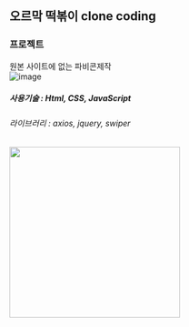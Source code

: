 ## 오르막 떡볶이 clone coding

### 프로젝트
원본 사이트에 없는 파비콘제작 <br>
![image](https://user-images.githubusercontent.com/107607247/196362990-6689d477-2d72-42fe-86b8-5e0cc832662d.png)



##### 사용기술 : Html, CSS, JavaScript
###### 라이브러리 : axios, jquery, swiper

<img src="https://user-images.githubusercontent.com/107607247/196364002-92a37460-9017-4d99-9905-08b4a77c1b7a.png"  width="300px">

